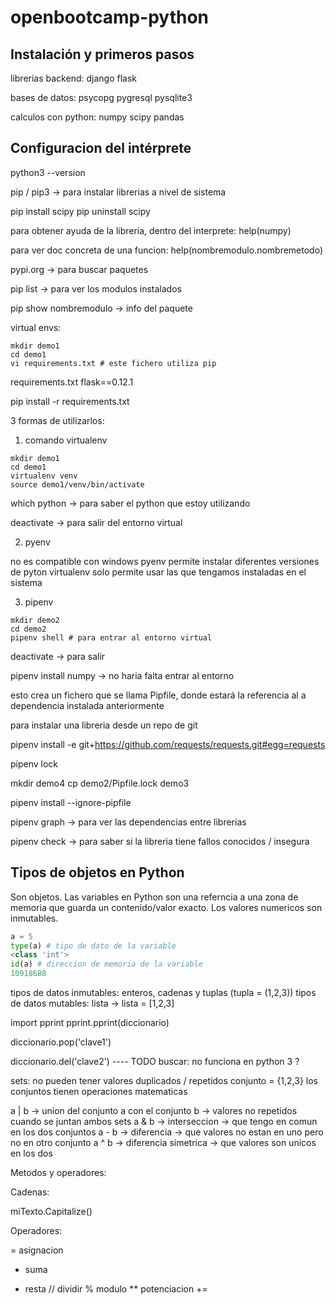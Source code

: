 # openbootcamp-python

## Instalación y primeros pasos

librerias backend:
django
flask

bases de datos:
psycopg
pygresql
pysqlite3

calculos con python:
numpy
scipy
pandas

## Configuracion del intérprete

python3 --version

pip / pip3 -> para instalar librerias a nivel de sistema

pip install scipy
pip uninstall scipy

para obtener ayuda de la libreria, dentro del interprete:
help(numpy)

para ver doc concreta de una funcion:
help(nombremodulo.nombremetodo)

pypi.org -> para buscar paquetes

pip list -> para ver los modulos instalados

pip show nombremodulo -> info del paquete

virtual envs:

```
mkdir demo1
cd demo1
vi requirements.txt # este fichero utiliza pip
```

requirements.txt
flask==0.12.1

pip install -r requirements.txt

3 formas de utilizarlos:

1. comando virtualenv

```
mkdir demo1
cd demo1
virtualenv venv
source demo1/venv/bin/activate
```

which python -> para saber el python que estoy utilizando

deactivate -> para salir del entorno virtual

2. pyenv

no es compatible con windows
pyenv permite instalar diferentes versiones de pyton
virtualenv solo permite usar las que tengamos instaladas en el sistema

3. pipenv

```
mkdir demo2
cd demo2
pipenv shell # para entrar al entorno virtual
```

deactivate -> para salir

pipenv install numpy -> no haria falta entrar al entorno

esto crea un fichero que se llama Pipfile, donde estará la referencia al a dependencia instalada anteriormente

para instalar una libreria desde un repo de git 

pipenv install -e git+https://github.com/requests/requests.git#egg=requests

pipenv lock

mkdir demo4
cp demo2/Pipfile.lock demo3

pipenv install --ignore-pipfile

pipenv graph -> para ver las dependencias entre librerias

pipenv check -> para saber si la libreria tiene fallos conocidos / insegura

## Tipos de objetos en Python

Son objetos.
Las variables en Python son una referncia a una zona de memoria que guarda un contenido/valor exacto.
Los valores numericos son inmutables.

``` python
a = 5
type(a) # tipo de dato de la variable
<class 'int'>
id(a) # direccion de memoria de la variable
10918688
``` 

tipos de datos inmutables: enteros, cadenas y tuplas (tupla = (1,2,3))
tipos de datos mutables: lista -> lista = [1,2,3]


import pprint
pprint.pprint(diccionario)

diccionario.pop('clave1')

diccionario.del('clave2') ---- TODO buscar: no funciona en python 3 ?

sets: no pueden tener valores duplicados / repetidos
conjunto = {1,2,3}
los conjuntos tienen operaciones matematicas

a | b -> union del conjunto a con el conjunto b -> valores no repetidos cuando se juntan ambos sets
a & b -> interseccion -> que tengo en comun en los dos conjuntos
a - b -> diferencia -> que valores no estan en uno pero no en otro conjunto
a ^ b -> diferencia simetrica -> que valores son unicos en los dos

Metodos y operadores:

Cadenas:
 
miTexto.Capitalize()

Operadores:

= asignacion
+ suma
- resta
// dividir
% modulo
** potenciacion
+= 




















